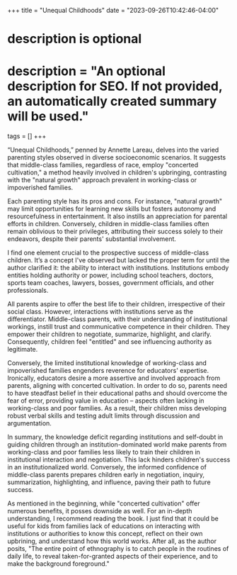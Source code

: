 +++
title = "Unequal Childhoods"
date = "2023-09-26T10:42:46-04:00"

#
# description is optional
#
# description = "An optional description for SEO. If not provided, an automatically created summary will be used."

tags = []
+++

“Unequal Childhoods,” penned by Annette Lareau, delves into the varied parenting styles observed in diverse socioeconomic scenarios. It suggests that middle-class families, regardless of race, employ "concerted cultivation," a method heavily involved in children's upbringing, contrasting with the "natural growth" approach prevalent in working-class or impoverished families.

Each parenting style has its pros and cons. For instance, "natural growth" may limit opportunities for learning new skills but fosters autonomy and resourcefulness in entertainment. It also instills an appreciation for parental efforts in children. Conversely, children in middle-class families often remain oblivious to their privileges, attributing their success solely to their endeavors, despite their parents' substantial involvement.

I find one element crucial to the prospective success of middle-class children. It’s a concept I've observed but lacked the proper term for until the author clarified it: the ability to interact with institutions. Institutions embody entities holding authority or power, including school teachers, doctors, sports team coaches, lawyers, bosses, government officials, and other professionals.

All parents aspire to offer the best life to their children, irrespective of their social class. However, interactions with institutions serve as the differentiator. Middle-class parents, with their understanding of institutional workings, instill trust and communicative competence in their children. They empower their children to negotiate, summarize, highlight, and clarify. Consequently, children feel "entitled" and see influencing authority as legitimate.

Conversely, the limited institutional knowledge of working-class and impoverished families engenders reverence for educators' expertise. Ironically, educators desire a more assertive and involved approach from parents, aligning with concerted cultivation. In order to do so, parents need to have steadfast belief in their educational paths and should overcome the fear of error, providing value in education – aspects often lacking in working-class and poor families. As a result, their children miss developing robust verbal skills and testing adult limits through discussion and argumentation.

In summary, the knowledge deficit regarding institutions and self-doubt in guiding children through an institution-dominated world make parents from working-class and poor families less likely to train their children in institutional interaction and negotiation. This lack hinders children's success in an institutionalized world. Conversely, the informed confidence of middle-class parents prepares children early in negotiation, inquiry, summarization, highlighting, and influence, paving their path to future success.

As mentioned in the beginning, while "concerted cultivation" offer numerous benefits, it posses downside as well. For an in-depth understanding, I recommend reading the book. I just find that it could be useful for kids from families lack of educations on interacting with institutions or authorities to know this concept, reflect on their own upbrining, and understand how this world works. After all, as the author posits, "The entire point of ethnography is to catch people in the routines of daily life, to reveal taken-for-granted aspects of their experience, and to make the background foreground."
